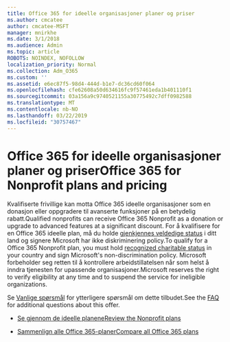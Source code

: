 ```yaml
---
title: Office 365 for ideelle organisasjoner planer og priser
ms.author: cmcatee
author: cmcatee-MSFT
manager: mnirkhe
ms.date: 3/1/2018
ms.audience: Admin
ms.topic: article
ROBOTS: NOINDEX, NOFOLLOW
localization_priority: Normal
ms.collection: Adm_O365
ms.custom: ''
ms.assetid: e6ec87f5-98d4-444d-b1e7-dc36cd60f064
ms.openlocfilehash: cfe62608a50d634616fc9f57461eda1b401110f1
ms.sourcegitcommit: 03a156a9c9740521155a30775492c7dff0982588
ms.translationtype: MT
ms.contentlocale: nb-NO
ms.lasthandoff: 03/22/2019
ms.locfileid: "30757467"
---
```

# <a name="office-365-for-nonprofit-plans-and-pricing"></a><span data-ttu-id="5e540-102">Office 365 for ideelle organisasjoner planer og priser</span><span class="sxs-lookup"><span data-stu-id="5e540-102">Office 365 for Nonprofit plans and pricing</span></span>

<span data-ttu-id="5e540-103">Kvalifiserte frivillige kan motta Office 365 ideelle organisasjoner som en donasjon eller oppgradere til avanserte funksjoner på en betydelig rabatt.</span><span class="sxs-lookup"><span data-stu-id="5e540-103">Qualified nonprofits can receive Office 365 Nonprofit as a donation or upgrade to advanced features at a significant discount.</span></span> <span data-ttu-id="5e540-104">For å kvalifisere for en Office 365 ideelle plan, må du holde [gjenkjennes veldedige status](https://go.microsoft.com/fwlink/p/?LinkID=330253) i ditt land og signere Microsoft har ikke diskriminering policy.</span><span class="sxs-lookup"><span data-stu-id="5e540-104">To qualify for a Office 365 Nonprofit plan, you must hold [recognized charitable status](https://go.microsoft.com/fwlink/p/?LinkID=330253) in your country and sign Microsoft's non-discrimination policy.</span></span> <span data-ttu-id="5e540-105">Microsoft forbeholder seg retten til å kontrollere arbeidstillatelsen når som helst å inndra tjenesten for upassende organisasjoner.</span><span class="sxs-lookup"><span data-stu-id="5e540-105">Microsoft reserves the right to verify eligibility at any time and to suspend the service for ineligible organizations.</span></span> 
  
<span data-ttu-id="5e540-106">Se [Vanlige spørsmål](https://products.office.com/nonprofit/office-365-nonprofit) for ytterligere spørsmål om dette tilbudet.</span><span class="sxs-lookup"><span data-stu-id="5e540-106">See the [FAQ](https://products.office.com/nonprofit/office-365-nonprofit) for additional questions about this offer.</span></span> 
  
- [<span data-ttu-id="5e540-107">Se gjennom de ideelle planene</span><span class="sxs-lookup"><span data-stu-id="5e540-107">Review the Nonprofit plans</span></span>](https://products.office.com/nonprofit/office-365-nonprofit-plans-and-pricing?tab=1)
    
- [<span data-ttu-id="5e540-108">Sammenlign alle Office 365-planer</span><span class="sxs-lookup"><span data-stu-id="5e540-108">Compare all Office 365 plans</span></span>](https://products.office.com/business/compare-more-office-365-for-business-plans)
    

